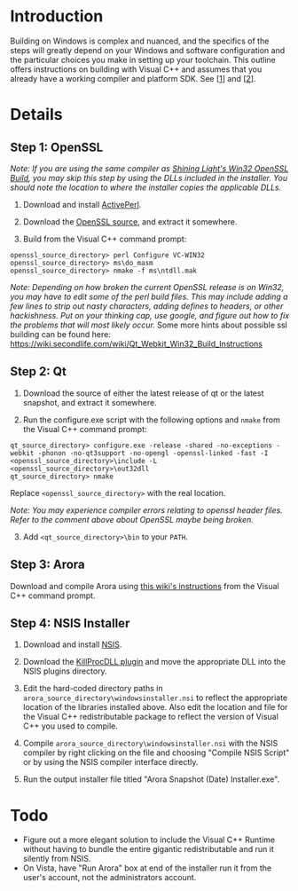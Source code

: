 # Introduction #

Building on Windows is complex and nuanced, and the specifics of the steps will greatly depend on your Windows and software configuration and the particular choices you make in setting up your toolchain. This outline offers instructions on building with Visual C++ and assumes that you already have a working compiler and platform SDK. See [[1](http://en.wikipedia.org/wiki/Microsoft_Windows_SDK)] and [[2](http://www.microsoft.com/downloads/details.aspx?FamilyId=E6E1C3DF-A74F-4207-8586-711EBE331CDC&displaylang=en)].


# Details #
## Step 1: OpenSSL ##
_Note: If you are using the same compiler as [Shining Light's Win32 OpenSSL Build](http://www.slproweb.com/products/Win32OpenSSL.html), you may skip this step by using the DLLs included in the installer. You should note the location to where the installer copies the applicable DLLs._

1. Download and install [ActivePerl](http://www.activestate.com/store/download.aspx?prdGUID=81fbce82-6bd5-49bc-a915-08d58c2648ca).

2. Download the [OpenSSL source](http://www.openssl.org/source/), and extract it somewhere.

3. Build from the Visual C++ command prompt:
```
openssl_source_directory> perl Configure VC-WIN32
openssl_source_directory> ms\do_masm
openssl_source_directory> nmake -f ms\ntdll.mak
```
_Note: Depending on how broken the current OpenSSL release is on Win32, you may have to edit some of the perl build files. This may include adding a few lines to strip out nasty characters, adding defines to headers, or other hackishness. Put on your thinking cap, use google, and figure out how to fix the problems that will most likely occur._
Some more hints about possible ssl building can be found here: https://wiki.secondlife.com/wiki/Qt_Webkit_Win32_Build_Instructions

## Step 2: Qt ##
1. Download the source of either the latest release of qt or the latest snapshot, and extract it somewhere.

2. Run the configure.exe script with the following options and `nmake` from the Visual C++ command prompt:
```
qt_source_directory> configure.exe -release -shared -no-exceptions -webkit -phonon -no-qt3support -no-opengl -openssl-linked -fast -I <openssl_source_directory>\include -L <openssl_source_directory>\out32dll
qt_source_directory> nmake
```
Replace `<openssl_source_directory>` with the real location.

_Note: You may experience compiler errors relating to openssl header files. Refer to the comment above about OpenSSL maybe being broken._

3. Add `<qt_source_directory>\bin` to your `PATH`.

## Step 3: Arora ##
Download and compile Arora using [this wiki's instructions](source.md) from the Visual C++ command prompt.

## Step 4: NSIS Installer ##
1. Download and install [NSIS](http://nsis.sourceforge.net/Download).

2. Download the [KillProcDLL plugin](http://nsis.sourceforge.net/KillProcDLL_plug-in) and move the appropriate DLL into the NSIS plugins directory.

3. Edit the hard-coded directory paths in `arora_source_directory\windowsinstaller.nsi` to reflect the appropriate location of the libraries installed above. Also edit the location and file for the Visual C++ redistributable package to reflect the version of Visual C++ you used to compile.

4. Compile `arora_source_directory\windowsinstaller.nsi` with the NSIS compiler by right clicking on the file and choosing "Compile NSIS Script" or by using the NSIS compiler interface directly.

5. Run the output installer file titled "Arora Snapshot (Date) Installer.exe".


# Todo #
  * Figure out a more elegant solution to include the Visual C++ Runtime without having to bundle the entire gigantic redistributable and run it silently from NSIS.
  * On Vista, have "Run Arora" box at end of the installer run it from the user's account, not the administrators account.